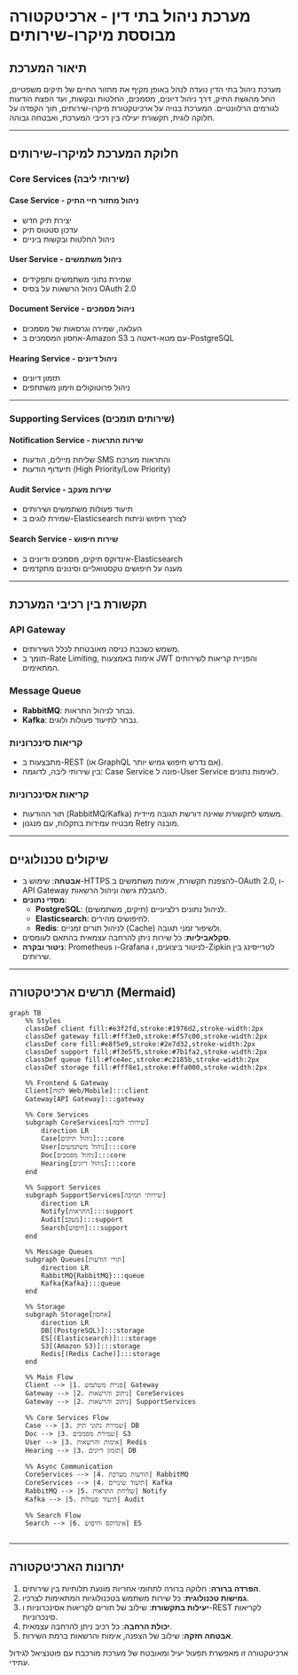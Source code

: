 
# מערכת ניהול בתי דין - ארכיטקטורה מבוססת מיקרו-שירותים

## **תיאור המערכת**
מערכת ניהול בתי הדין נועדה לנהל באופן מקיף את מחזור החיים של תיקים משפטיים, החל מהגשת התיק, דרך ניהול דיונים, מסמכים, החלטות ובקשות, ועד הפצת הודעות לגורמים הרלוונטיים. המערכת בנויה על ארכיטקטורת מיקרו-שירותים, תוך הקפדה על חלוקה לוגית, תקשורת יעילה בין רכיבי המערכת, ואבטחה גבוהה.

---

## **חלוקת המערכת למיקרו-שירותים**

### **Core Services** (שירותי ליבה)

#### **Case Service** - ניהול מחזור חיי התיק
- יצירת תיק חדש
- עדכון סטטוס תיק
- ניהול החלטות ובקשות ביניים

#### **User Service** - ניהול משתמשים
- שמירת נתוני משתמשים ותפקידים
- ניהול הרשאות על בסיס OAuth 2.0

#### **Document Service** - ניהול מסמכים
- העלאה, שמירה וגרסאות של מסמכים
- אחסון המסמכים ב-Amazon S3 עם מטא-דאטה ב-PostgreSQL

#### **Hearing Service** - ניהול דיונים
- תזמון דיונים
- ניהול פרוטוקולים וזימון משתתפים

---

### **Supporting Services** (שירותים תומכים)

#### **Notification Service** - שירות התראות
- שליחת מיילים, הודעות SMS והתראות מערכת
- תיעדוף הודעות (High Priority/Low Priority)

#### **Audit Service** - שירות מעקב
- תיעוד פעולות משתמשים ושירותים
- שמירת לוגים ב-Elasticsearch לצורך חיפוש וניתוח

#### **Search Service** - שירות חיפוש
- אינדוקס תיקים, מסמכים ודיונים ב-Elasticsearch
- מענה על חיפושים טקסטואליים וסינונים מתקדמים

---

## **תקשורת בין רכיבי המערכת**

### **API Gateway**
- משמש כשכבת כניסה מאובטחת לכלל השירותים.
- תומך ב-Rate Limiting, אימות באמצעות JWT והפניית קריאות לשירותים המתאימים.

### **Message Queue**
- **RabbitMQ**: נבחר לניהול התראות.
- **Kafka**: נבחר לתיעוד פעולות ולוגים.

### **קריאות סינכרוניות**
- מתבצעות ב-REST (או GraphQL אם נדרש חיפוש גמיש יותר).
- בין שירותי ליבה, לדוגמה: Case Service פונה ל-User Service לאימות נתונים.

### **קריאות אסינכרוניות**
- תור ההודעות (RabbitMQ/Kafka) משמש לתקשורת שאינה דורשת תגובה מיידית.
- מבטיח עמידות בתקלות, עם מנגנון Retry מובנה.

---

## **שיקולים טכנולוגיים**
- **אבטחה**: שימוש ב-HTTPS להצפנת תקשורת, אימות משתמשים ב-OAuth 2.0, ו-API Gateway להגבלת גישה וניהול הרשאות.
- **מסדי נתונים**:  
  - **PostgreSQL**: לניהול נתונים רלציוניים (תיקים, משתמשים).
  - **Elasticsearch**: לחיפושים מהירים.
  - **Redis**: לניהול תורים זמניים (Cache) ולשיפור זמני תגובה.
- **סקלאביליות**: כל שירות ניתן להרחבה עצמאית בהתאם לעומסים.
- **ניטור ובקרה**: Prometheus ו-Grafana לניטור ביצועים, ו-Zipkin לטרייסינג בין שירותים.

---

## **תרשים ארכיטקטורה (Mermaid)**

```mermaid
graph TB
    %% Styles
    classDef client fill:#e3f2fd,stroke:#1976d2,stroke-width:2px
    classDef gateway fill:#fff3e0,stroke:#f57c00,stroke-width:2px
    classDef core fill:#e8f5e9,stroke:#2e7d32,stroke-width:2px
    classDef support fill:#f3e5f5,stroke:#7b1fa2,stroke-width:2px
    classDef queue fill:#fce4ec,stroke:#c2185b,stroke-width:2px
    classDef storage fill:#fff8e1,stroke:#ffa000,stroke-width:2px

    %% Frontend & Gateway
    Client[לקוח Web/Mobile]:::client
    Gateway[API Gateway]:::gateway

    %% Core Services
    subgraph CoreServices[שירותי ליבה]
        direction LR
        Case[ניהול תיקים]:::core
        User[ניהול משתמשים]:::core
        Doc[ניהול מסמכים]:::core
        Hearing[ניהול דיונים]:::core
    end

    %% Support Services
    subgraph SupportServices[שירותי תמיכה]
        direction LR
        Notify[התראות]:::support
        Audit[מעקב]:::support
        Search[חיפוש]:::support
    end

    %% Message Queues
    subgraph Queues[תורי הודעות]
        direction LR
        RabbitMQ{RabbitMQ}:::queue
        Kafka{Kafka}:::queue
    end

    %% Storage
    subgraph Storage[אחסון]
        direction LR
        DB[(PostgreSQL)]:::storage
        ES[(Elasticsearch)]:::storage
        S3[(Amazon S3)]:::storage
        Redis[(Redis Cache)]:::storage
    end

    %% Main Flow
    Client --> |1. פניית משתמש| Gateway
    Gateway --> |2. ניתוב והרשאות| CoreServices
    Gateway --> |2. ניתוב והרשאות| SupportServices

    %% Core Services Flow
    Case --> |3. שמירת נתוני תיק| DB
    Doc --> |3. שמירת מסמכים| S3
    User --> |3. אימות והרשאות| Redis
    Hearing --> |3. תזמון דיונים| DB

    %% Async Communication
    CoreServices --> |4. הודעות מערכת| RabbitMQ
    CoreServices --> |4. תיעוד שינויים| Kafka
    RabbitMQ --> |5. שליחת התראות| Notify
    Kafka --> |5. תיעוד פעולות| Audit

    %% Search Flow
    Search --> |6. אינדוקס וחיפוש| ES


```

---

## **יתרונות הארכיטקטורה**
1. **הפרדה ברורה**: חלוקה ברורה לתחומי אחריות מונעת תלותיות בין שירותים.
2. **גמישות טכנולוגית**: כל שירות משתמש בטכנולוגיות המתאימות לצרכיו.
3. **יעילות בתקשורת**: שילוב של תורים לקריאות אסינכרוניות ו-REST לקריאות סינכרוניות.
4. **יכולת הרחבה**: כל רכיב ניתן להרחבה עצמאית.
5. **אבטחה חזקה**: שילוב של הצפנה, אימות והרשאות ברמת השירות.

ארכיטקטורה זו מאפשרת תפעול יעיל ומאובטח של מערכת מורכבת עם פוטנציאל לגידול עתידי.
